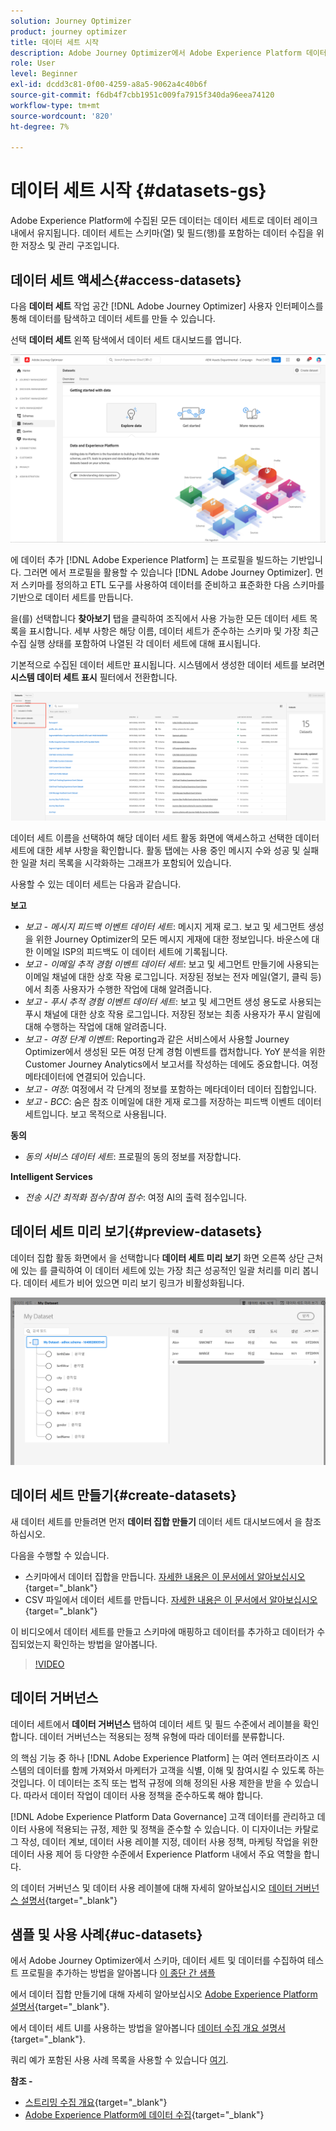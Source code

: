 ```yaml
---
solution: Journey Optimizer
product: journey optimizer
title: 데이터 세트 시작
description: Adobe Journey Optimizer에서 Adobe Experience Platform 데이터 세트를 사용하는 방법을 알아봅니다
role: User
level: Beginner
exl-id: dcdd3c81-0f00-4259-a8a5-9062a4c40b6f
source-git-commit: f6db4f7cbb1951c009fa7915f340da96eea74120
workflow-type: tm+mt
source-wordcount: '820'
ht-degree: 7%

---
```


# 데이터 세트 시작 {#datasets-gs}

Adobe Experience Platform에 수집된 모든 데이터는 데이터 세트로 데이터 레이크 내에서 유지됩니다. 데이터 세트는 스키마(열) 및 필드(행)를 포함하는 데이터 수집을 위한 저장소 및 관리 구조입니다. 

## 데이터 세트 액세스{#access-datasets}

다음 **데이터 세트** 작업 공간 [!DNL Adobe Journey Optimizer] 사용자 인터페이스를 통해 데이터를 탐색하고 데이터 세트를 만들 수 있습니다.

선택 **데이터 세트** 왼쪽 탐색에서 데이터 세트 대시보드를 엽니다.

![](assets/datasets-home.png)

에 데이터 추가 [!DNL Adobe Experience Platform] 는 프로필을 빌드하는 기반입니다. 그러면 에서 프로필을 활용할 수 있습니다 [!DNL Adobe Journey Optimizer]. 먼저 스키마를 정의하고 ETL 도구를 사용하여 데이터를 준비하고 표준화한 다음 스키마를 기반으로 데이터 세트를 만듭니다.

을(를) 선택합니다 **찾아보기** 탭을 클릭하여 조직에서 사용 가능한 모든 데이터 세트 목록을 표시합니다. 세부 사항은 해당 이름, 데이터 세트가 준수하는 스키마 및 가장 최근 수집 실행 상태를 포함하여 나열된 각 데이터 세트에 대해 표시됩니다.

기본적으로 수집된 데이터 세트만 표시됩니다. 시스템에서 생성한 데이터 세트를 보려면 **시스템 데이터 세트 표시** 필터에서 전환합니다.

![](assets/ajo-system-datasets.png)

데이터 세트 이름을 선택하여 해당 데이터 세트 활동 화면에 액세스하고 선택한 데이터 세트에 대한 세부 사항을 확인합니다. 활동 탭에는 사용 중인 메시지 수와 성공 및 실패한 일괄 처리 목록을 시각화하는 그래프가 포함되어 있습니다.

사용할 수 있는 데이터 세트는 다음과 같습니다.

**보고**

* _보고 - 메시지 피드백 이벤트 데이터 세트_: 메시지 게재 로그. 보고 및 세그먼트 생성을 위한 Journey Optimizer의 모든 메시지 게재에 대한 정보입니다. 바운스에 대한 이메일 ISP의 피드백도 이 데이터 세트에 기록됩니다.
* _보고 - 이메일 추적 경험 이벤트 데이터 세트_: 보고 및 세그먼트 만들기에 사용되는 이메일 채널에 대한 상호 작용 로그입니다. 저장된 정보는 전자 메일(열기, 클릭 등)에서 최종 사용자가 수행한 작업에 대해 알려줍니다.
* _보고 - 푸시 추적 경험 이벤트 데이터 세트_: 보고 및 세그먼트 생성 용도로 사용되는 푸시 채널에 대한 상호 작용 로그입니다. 저장된 정보는 최종 사용자가 푸시 알림에 대해 수행하는 작업에 대해 알려줍니다.
* _보고 - 여정 단계 이벤트_: Reporting과 같은 서비스에서 사용할 Journey Optimizer에서 생성된 모든 여정 단계 경험 이벤트를 캡처합니다. YoY 분석을 위한 Customer Journey Analytics에서 보고서를 작성하는 데에도 중요합니다. 여정 메타데이터에 연결되어 있습니다.
* _보고 - 여정_: 여정에서 각 단계의 정보를 포함하는 메타데이터 데이터 집합입니다.
* _보고 - BCC_: 숨은 참조 이메일에 대한 게재 로그를 저장하는 피드백 이벤트 데이터 세트입니다. 보고 목적으로 사용됩니다.

**동의**

* _동의 서비스 데이터 세트_: 프로필의 동의 정보를 저장합니다.

**Intelligent Services**

* _전송 시간 최적화 점수/참여 점수_: 여정 AI의 출력 점수입니다.

## 데이터 세트 미리 보기{#preview-datasets}

데이터 집합 활동 화면에서 을 선택합니다 **데이터 세트 미리 보기** 화면 오른쪽 상단 근처에 있는 를 클릭하여 이 데이터 세트에 있는 가장 최근 성공적인 일괄 처리를 미리 봅니다. 데이터 세트가 비어 있으면 미리 보기 링크가 비활성화됩니다.

![](assets/dataset-preview.png)

## 데이터 세트 만들기{#create-datasets}

새 데이터 세트를 만들려면 먼저 **데이터 집합 만들기** 데이터 세트 대시보드에서 을 참조하십시오.

다음을 수행할 수 있습니다.

* 스키마에서 데이터 집합을 만듭니다. [자세한 내용은 이 문서에서 알아보십시오](https://experienceleague.adobe.com/docs/experience-platform/catalog/datasets/user-guide.html?lang=en#schema){target=&quot;_blank&quot;}
* CSV 파일에서 데이터 세트를 만듭니다. [자세한 내용은 이 문서에서 알아보십시오](https://experienceleague.adobe.com/docs/experience-platform/ingestion/tutorials/map-a-csv-file.html?lang=ko-KR){target=&quot;_blank&quot;}

이 비디오에서 데이터 세트를 만들고 스키마에 매핑하고 데이터를 추가하고 데이터가 수집되었는지 확인하는 방법을 알아봅니다.

>[!VIDEO](https://video.tv.adobe.com/v/334293?quality=12)

## 데이터 거버넌스

데이터 세트에서 **데이터 거버넌스** 탭하여 데이터 세트 및 필드 수준에서 레이블을 확인합니다. 데이터 거버넌스는 적용되는 정책 유형에 따라 데이터를 분류합니다.

의 핵심 기능 중 하나 [!DNL Adobe Experience Platform] 는 여러 엔터프라이즈 시스템의 데이터를 함께 가져와서 마케터가 고객을 식별, 이해 및 참여시킬 수 있도록 하는 것입니다. 이 데이터는 조직 또는 법적 규정에 의해 정의된 사용 제한을 받을 수 있습니다. 따라서 데이터 작업이 데이터 사용 정책을 준수하도록 해야 합니다.

[!DNL Adobe Experience Platform Data Governance] 고객 데이터를 관리하고 데이터 사용에 적용되는 규정, 제한 및 정책을 준수할 수 있습니다. 이 디자이너는 카탈로그 작성, 데이터 계보, 데이터 사용 레이블 지정, 데이터 사용 정책, 마케팅 작업을 위한 데이터 사용 제어 등 다양한 수준에서 Experience Platform 내에서 주요 역할을 합니다.

의 데이터 거버넌스 및 데이터 사용 레이블에 대해 자세히 알아보십시오 [데이터 거버넌스 설명서](https://experienceleague.adobe.com/docs/experience-platform/data-governance/labels/user-guide.html){target=&quot;_blank&quot;}

## 샘플 및 사용 사례{#uc-datasets}

에서 Adobe Journey Optimizer에서 스키마, 데이터 세트 및 데이터를 수집하여 테스트 프로필을 추가하는 방법을 알아봅니다 [이 종단 간 샘플](../segment/creating-test-profiles.md)

에서 데이터 집합 만들기에 대해 자세히 알아보십시오 [Adobe Experience Platform 설명서](https://experienceleague.adobe.com/docs/experience-platform/catalog/datasets/overview.html?lang=ko){target=&quot;_blank&quot;}.

에서 데이터 세트 UI를 사용하는 방법을 알아봅니다 [데이터 수집 개요 설명서](https://experienceleague.adobe.com/docs/experience-platform/ingestion/home.html?lang=ko){target=&quot;_blank&quot;}.

쿼리 예가 포함된 사용 사례 목록을 사용할 수 있습니다 [여기](../start/datasets-query-examples.md).

**참조 -**

* [스트리밍 수집 개요](https://experienceleague.adobe.com/docs/experience-platform/ingestion/streaming/overview.html?lang=ko){target=&quot;_blank&quot;}
* [Adobe Experience Platform에 데이터 수집](https://experienceleague.adobe.com/docs/experience-platform/ingestion/tutorials/ingest-batch-data.html){target=&quot;_blank&quot;}
